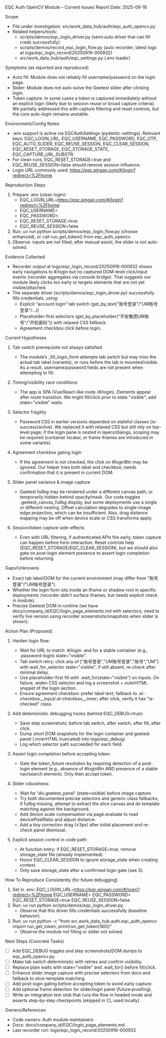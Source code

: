 EQC Auth OpenCV Module – Current Issues Report
Date: 2025-09-16

Scope
- File under investigation: src/work_data_hub/auth/eqc_auth_opencv.py
- Related helpers/tools:
  - scripts/demos/eqc_login_driver.py (semi‑auto driver that can fill creds successfully)
  - scripts/demos/record_eqc_login_flow.py (auto recorder; latest logs at logs/eqc_login_record/20250916-000932)
  - src/work_data_hub/auth/eqc_settings.py (.env loader)

Symptoms (as reported and reproduced)
- Auto fill: Module does not reliably fill username/password on the login page.
- Slider: Module does not auto-solve the Geetest slider after clicking login.
- Token capture: In some cases a token is captured immediately without an explicit login (likely due to session reuse or broad capture criteria). We partially addressed this with capture filtering and reset controls, but the core auto-login remains unstable.

Environment/Config Notes
- .env support is active via EQCAuthSettings (pydantic-settings). Relevant keys:
  EQC_LOGIN_URL, EQC_USERNAME, EQC_PASSWORD, EQC_OTP, EQC_AUTO_SLIDER,
  EQC_REUSE_SESSION, EQC_CLEAR_SESSION, EQC_RESET_STORAGE,
  EQC_STORAGE_STATE, EQC_CAPTURE_URL_SUBSTR.
- For clean runs, EQC_RESET_STORAGE=true and EQC_REUSE_SESSION=false should remove session influence.
- Login URL commonly used: https://eqc.pingan.com/#/login?redirect=%2Fhome

Reproduction Steps
1) Prepare .env (clean login):
   - EQC_LOGIN_URL=https://eqc.pingan.com/#/login?redirect=%2Fhome
   - EQC_USERNAME=<um>
   - EQC_PASSWORD=<pwd>
   - EQC_RESET_STORAGE=true
   - EQC_REUSE_SESSION=false
2) Run: uv run python scripts/demos/eqc_login_flow.py (choose enhanced), or call run_get_token() from eqc_auth_opencv.
3) Observe: inputs are not filled; after manual assist, the slider is not auto-solved.

Evidence Collected
- Recorder output at logs/eqc_login_record/20250916-000932 shows early navigations to #/login but no captured DOM-level click/input events (recorder aggregates via console bridge). That suggests our module likely clicks too early or targets elements that are not yet visible/attached.
- The separate driver (scripts/demos/eqc_login_driver.py) successfully fills credentials, using:
  - Explicit “account login” tab switch (get_by_text("账号登录"/"UM账号登录"/...))
  - Placeholder-first selectors (get_by_placeholder("平安集团UM账号"/"开机密码")) with relaxed CSS fallback.
  - Agreement checkbox click before login.

Current Hypotheses
1) Tab switch prerequisite not always satisfied
   - The module’s _fill_login_form attempts tab switch but may miss the actual tab label (variants), or runs before the tab is mounted/visible. As a result, username/password fields are not present when attempting to fill.

2) Timing/visibility race conditions
   - The app is SPA (Vue/React-like route /#/login). Elements appear after route transition. We might fill/click prior to state "visible"; add state="visible" waits.

3) Selector fragility
   - Password CSS in earlier versions depended on stateful classes (is-success/active). We replaced it with relaxed CSS but still rely on top-level page; if the login pane is nested in layers/dialogs, scoping may be required (container locator, or frame iframes are introduced in some variants).

4) Agreement checkbox gating login
   - If the agreement is not checked, the click on #loginBtn may be ignored. Our helper tries both label and checkbox; needs confirmation that it is present in current DOM.

5) Slider panel variance & image capture
   - Geetest fullbg may be rendered under a different canvas path, or temporarily hidden behind opacity/mask. Our code toggles .geetest_canvas_fullbg display, but some deployments use a single <canvas> or different nesting. Offset calculation degrades to single-image edge projection, which can be insufficient. Also, drag distance mapping may be off when device scale or CSS transforms apply.

6) Session/token capture side-effects
   - Even with URL filtering, if authenticated APIs fire early, token capture can happen before form interaction. Reset controls help (EQC_RESET_STORAGE/EQC_CLEAR_SESSION), but we should also gate on post-login element presence to assert login completion before returning.

Gaps/Unknowns
- Exact tab label/DOM for the current environment (may differ from "账号登录"/"UM账号登录").
- Whether the login form sits inside an iframe or shadow root in specific deployments (recorder didn’t surface iframes, but needs explicit check in module).
- Precise Geetest DOM in runtime (we have docs/company_id/EQC/login_page_elements.md with selectors; need to verify live version using recorder screenshots/snapshots when slider is shown).

Action Plan (Proposed)
1) Harden login flow:
   - Wait for URL to match .*#/login.* and for a stable container (e.g., .password-login) state="visible".
   - Tab switch retry: click any of ["账号登录","UM账号登录","账号","UM"] with wait_for_selector state="visible"; if still absent, re-check after minimal delay.
   - Use placeholder-first fill with .wait_for(state="visible") on inputs. On failure, widen CSS selector and log a screenshot + outerHTML snippet of the login section.
   - Ensure agreement checkbox: prefer label text; fallback to .el-checkbox__input/.el-checkbox__inner; after click, verify it has "is-checked" class.

2) Add deterministic debugging hooks (behind EQC_DEBUG=true):
   - Save step screenshots: before tab switch, after switch, after fill, after click.
   - Dump short DOM snapshots for the login container and geetest panel (.innerHTML truncated) into logs/eqc_debug/.
   - Log which selector path succeeded for each field.

3) Assert login completion before accepting token:
   - Gate the token_future resolution by requiring detection of a post-login element (e.g., absence of #loginBtn AND presence of a stable nav/search element). Only then accept token.

4) Slider robustness:
   - Wait for 'div.geetest_panel' (state=visible) before image capture.
   - Try both documented precise selectors and generic class fallbacks; if fullbg missing, attempt to extract the slice canvas and do template matching against the background.
   - Add device scale compensation via page.evaluate to read devicePixelRatio and adjust distance.
   - Add a tiny correction drag (±3px) after initial placement and re-check panel dismissal.

5) Explicit session control in code path:
   - At function entry: if EQC_RESET_STORAGE=true, remove storage_state file (already implemented).
   - Honor EQC_CLEAR_SESSION to ignore storage_state when creating context.
   - Only save storage_state after a confirmed login gate (see 3).

How To Reproduce Consistently (for future debugging)
1) Set in .env:
   EQC_LOGIN_URL=https://eqc.pingan.com/#/login?redirect=%2Fhome
   EQC_USERNAME=<um>
   EQC_PASSWORD=<pwd>
   EQC_RESET_STORAGE=true
   EQC_REUSE_SESSION=false
2) Run: uv run python scripts/demos/eqc_login_driver.py
   - Observe that this driver fills credentials successfully (baseline behavior).
3) Run: uv run python -c "from src.work_data_hub.auth.eqc_auth_opencv import run_get_token; print(run_get_token(180))"
   - Observe the module not filling or slider not solved.

Next Steps (Concrete Tasks)
- [ ] Add EQC_DEBUG toggles and step screenshots/DOM dumps to eqc_auth_opencv.py.
- [ ] Make tab switch deterministic with retries and confirm visibility.
- [ ] Replace plain waits with state="visible" and .wait_for() before fill/click.
- [ ] Enhance slider image capture with precise selectors from docs and fallback to slice-template matching.
- [ ] Add post-login gating before accepting token to avoid early capture.
- [ ] Add optional frame detection for slider/login panel (future‑proofing).
- [ ] Write an integration test stub that runs the flow in headed mode and asserts step-by-step checkpoints (skipped in CI, used locally).

Owners/References
- Code owners: Auth module maintainers
- Docs: docs/company_id/EQC/login_page_elements.md
- Last recorder run: logs/eqc_login_record/20250916-000932

